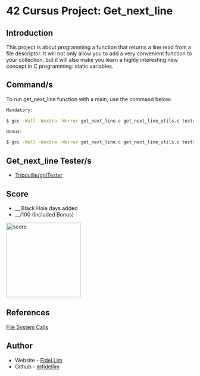 # 42 Cursus Project: Get_next_line

## Introduction

This project is about programming a function that returns a line
read from a file descriptor. It will not only allow you to add a very convenient function to your collection, but it will also make you learn a highly interesting new concept in C programming: static variables.

## Command/s

To run get_next_line function with a main, use the command below:
```sh
Mandatory:

$ gcc -Wall -Wextra -Werror get_next_line.c get_next_line_utils.c tests/main.c -D BUFFER_SIZE={any value > 0} && ./a.out
```
```sh
Bonus:

$ gcc -Wall -Wextra -Werror get_next_line.c get_next_line_utils.c tests/main_bonus.c -D BUFFER_SIZE={any value > 0} && ./a.out
```

## Get_next_line Tester/s

- [Tripouille/gnlTester](https://github.com/Tripouille/gnlTester)

## Score

- __ Black Hole days added
- __/100 (Included Bonus) <br>
<img src="/images/42_libft_score.jpeg" alt="score" width="200"/>

## References

[File System Calls](https://www.geeksforgeeks.org/input-output-system-calls-c-create-open-close-read-write/)

## Author

- Website - [Fidel Lim](https://fidellim-portfolio.netlify.app/)
- Github - [@fidellim](https://github.com/fidellim)